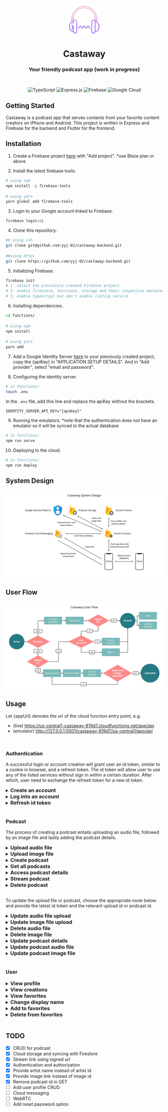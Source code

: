 <p align="center"><img width=20% src="./assets/castaway.png" /></p>

<h1 align="center">
  Castaway
</h1>

<h3 align="center">
  Your friendly podcast app (work in progress)
</h3>

 <br/>

<div align="center">

![TypeScript](https://img.shields.io/badge/typescript-%23007ACC.svg?style=for-the-badge&logo=typescript&logoColor=white)
![Express.js](https://img.shields.io/badge/express.js-%23404d59.svg?style=for-the-badge&logo=express&logoColor=%2361DAFB)
![Firebase](https://img.shields.io/badge/firebase-%23039BE5.svg?style=for-the-badge&logo=firebase)
![Google Cloud](https://img.shields.io/badge/GoogleCloud-%234285F4.svg?style=for-the-badge&logo=google-cloud&logoColor=white)

</div>

## Getting Started

Castaway is a podcast app that serves contents from your favorite content creators on iPhone and Android. This project is written in Express and Firebase for the backend and Flutter for the frontend.

## Installation

1. Create a Firebase project [here](https://console.firebase.google.com/u/0/) with "Add project". \*use Blaze plan or above

2. Install the latest firebase tools:

```bash
# using npm
npm install -g firebase-tools

# using yarn
yarn global add firebase-tools
```

3. Login to your Google account linked to Firebase.

```bash
firebase login:ci
```

4. Clone this repository.

```bash
## using ssh
git clone git@github.com:yyj-02/castaway-backend.git

##using https
git clone https://github.com/yyj-02/castaway-backend.git
```

5. Initializing Firebase.

```bash
firebase init
# 1. select the previously created Firebase project
# 2. enable firestore, functions, storage and their respective emulators
# 3. enable typescript but don't enable linting service
```

6. Installing dependencies.

```bash
cd functions/

# using npm
npm install

# using yarn
yarn add
```

7. Add a Google Identity Server [here](https://console.cloud.google.com/customer-identity) to your previously created project, copy the {apiKey} in "APPLICATION SETUP DETAILS". And in "Add provider", select "email and password".

8. Configuring the identity server.

```bash
# in functions/
touch .env
```

In the `.env` file, add this line and replace the apiKey without the brackets.

```dotenv
IDENTITY_SERVER_API_KEY="{apiKey}"
```

9. Running the emulators. \*note that the authentication does not have an emulator so it will be synced to the actual database

```bash
# in functions/
npm run serve
```

10. Deploying to the cloud.

```bash
# in functions/
npm run deploy
```

## System Design

![System Design Diagram](assets/system_design.png)

## User Flow

![User Flow Diagram](assets/user_flow.png)

## Usage

Let {appUrl} denotes the url of the cloud function entry point, e.g.

- (live) https://us-central1-castaway-819d7.cloudfunctions.net/app/api
- (emulator) http://127.0.0.1:5001/castaway-819d7/us-central1/app/api

<br>

### Authentication

A successful login or account creation will grant user an id token, similar to a cookie in browser, and a refresh token. The id token will allow user to use any of the listed services without sign in within a certain duration. After which, user need to exchange the refresh token for a new id token.

<details>
<summary><h3 style="display: inline;">Create an account</h3></summary>

**Method:** POST

**Content-Type:** application/json

**Endpoint:**
```
{appUrl}/auth/signup
```

**Request payload:**
| Property    |  Type  | Description                           |
| ----------- | :----: | :------------------------------------ |
| email       | string | The email associated with the account |
| displayName | string | A display name for the account        |
| password    | string | A strong password                     |

**Response payload:**
| Property     |  Type  | Description                                                  |
| ------------ | :----: | :----------------------------------------------------------- |
| idToken      | string | The id token for this session, to be used for other services |
| refreshToken | string | The refresh token, to be used to retrieve a new id token.    |
| expiresIn    | number | The duration whereby this id token is valid                  |
| displayName  | string | The display name for the account                             |
</details>

<details>
<summary><h3 style="display: inline;">Log into an account</h3></summary>

**Method:** POST

**Content-Type:** application/json

**Endpoint:**
```
{appUrl}/auth/login
```

**Request payload:**
| Property |  Type  | Description                    |
| -------- | :----: | :----------------------------- |
| email    | string | The email used for the account |
| password | string | The password used              |

**Response payload:**
| Property     |  Type  | Description                                                  |
| ------------ | :----: | :----------------------------------------------------------- |
| idToken      | string | The id token for this session, to be used for other services |
| refreshToken | string | The refresh token, to be used to retrieve a new id token.    |
| expiresIn    | number | The duration whereby this id token is valid                  |
| displayName  | string | The display name for the account                             |
</details>

<details>
<summary><h3 style="display: inline;">Refresh id token</h3></summary>

**Method:** POST

**Content-Type:** application/json

**Endpoint:**
```
{appUrl}/auth/refreshToken
```

**Request payload:**
| Property     |  Type  | Description              |
| ------------ | :----: | :----------------------- |
| refreshToken | string | The latest refresh token |

**Response payload:**
| Property     |  Type  | Description                                                  |
| ------------ | :----: | :----------------------------------------------------------- |
| idToken      | string | The id token for this session, to be used for other services |
| refreshToken | string | The refresh token, to be used to retrieve a new id token.    |
| expiresIn    | number | The duration whereby this id token is valid                  |
| displayName  | string | The display name for the account                             |
</details>

<br>

### Podcast

The process of creating a podcast entails uploading an audio file, followed by an image file and lastly adding the podcast details.

<details>
<summary><h3 style="display: inline;">Upload audio file</h3></summary>

**Method:** POST

**Content-Type:** multipart/form-data

**Endpoint:**
```
{appUrl}/uploads/podcasts
```

**Request payload:**
| Property |  Type  | Description                        |
| -------- | :----: | :--------------------------------- |
| idToken  | string | The latest id token                |
| podcast  |  file  | An audio file in the format of mp3 |

**Response payload:**
| Property        |  Type  | Description                                                 |
| --------------- | :----: | :---------------------------------------------------------- |
| podcastUploadId | string | The id for the upload, to be used when creating the podcast |
</details>

<details>
<summary><h3 style="display: inline;">Upload image file</h3></summary>

**Method:** POST

**Content-Type:** multipart/form-data

**Endpoint:**
```
{appUrl}/uploads/images
```

**Request payload:**
| Property |  Type  | Description                                 |
| -------- | :----: | :------------------------------------------ |
| idToken  | string | The latest id token                         |
| image    |  file  | An image file in the format of png/jpg/jpeg |

**Response payload:**
| Property      |  Type  | Description                                                 |
| ------------- | :----: | :---------------------------------------------------------- |
| imageUploadId | string | The id for the upload, to be used when creating the podcast |
</details>

<details>
<summary><h3 style="display: inline;">Create podcast</h3></summary>

**Method:** POST

**Content-Type:** application/json

**Endpoint:**
```
{appUrl}/podcasts
```

**Request payload:**
| Property        |  Type   | Description                            |
| --------------- | :-----: | :------------------------------------- |
| idToken         | string  | The latest id token                    |
| podcastUploadId | string  | The upload id of the audio file        |
| imageUploadId   | string  | The upload id of the image file        |
| title           | string  | The title for the podcast              |
| description     | string  | A description for the podcast          |
| genres          |  array  | An array of string denoting the genres |
| public          | boolean | The accessibility of the podcast       |

**Response payload:**
| Property  |  Type  | Description                                                            |
| --------- | :----: | :--------------------------------------------------------------------- |
| podcastId | string | The id for the podcast, to be used to access/update/delete the podcast |
</details>

<details>
<summary><h3 style="display: inline;">Get all podcasts</h3></summary>

**Method:** GET

**Content-Type:** none

**Endpoint:**
```
{appUrl}/podcasts/:podcastId/info
```

**Response payload:**
An array of podcasts with the following properties:

| Property          |  Type  | Description                                  |
| ----------------- | :----: | :------------------------------------------- |
| podcastId         | string | The id of the podcast                        |
| title             | string | The title of the podcast                     |
| description       | string | The description of the podcast               |
| artistName        | string | The name of the artist                       |
| durationInMinutes | number | The duration of the podcast                  |
| imgUrl            | string | The cover image url that expires in one hour |
| genres            | array  | The genres of the podcast                    |
</details>

<details>
<summary><h3 style="display: inline;">Access podcast details</h3></summary>

**Method:** POST

**Content-Type:** application/json

**Endpoint:**
```
{appUrl}/podcasts/:podcastId/info
```

**Request payload:**
| Property |  Type  | Description                                                            |
| -------- | :----: | :--------------------------------------------------------------------- |
| idToken  | string | (Optional) The latest id token, required if the podcast set to private |

**Response payload:**
| Property          |  Type   | Description                                  |
| ----------------- | :-----: | :------------------------------------------- |
| title             | string  | The title of the podcast                     |
| description       | string  | The description of the podcast               |
| artistName        | string  | The name of the artist                       |
| durationInMinutes | number  | The duration of the podcast                  |
| imgUrl            | string  | The cover image url that expires in one hour |
| genres            |  array  | The genres of the podcast                    |
| public            | boolean | The accessibility of the podcast             |
</details>

<details>
<summary><h3 style="display: inline;">Stream podcast</h3></summary>

**Method:** POST

**Content-Type:** application/json

**Endpoint:**
```
{appUrl}/podcasts/:podcastId/stream
```

**Request payload:**
| Property |  Type  | Description         |
| -------- | :----: | :------------------ |
| idToken  | string | The latest id token |

**Response payload:**
| Property   |  Type  | Description                          |
| ---------- | :----: | :----------------------------------- |
| podcastUrl | string | The url to stream the mp3 file       |
| message    | string | The duration before the link expires |
</details>

<details>
<summary><h3 style="display: inline;">Delete podcast</h3></summary>

**Method:** POST

**Content-Type:** application/json

**Endpoint:**
```
{appUrl}/podcasts/:podcastId/delete
```

**Request payload:**
| Property |  Type  | Description         |
| -------- | :----: | :------------------ |
| idToken  | string | The latest id token |

**Response payload:**
| Property |  Type  | Description                                |
| -------- | :----: | :----------------------------------------- |
| status   | string | Should be "OK"                             |
| message  | string | Should be "Your podcast has been removed." |
</details>

<br>

To update the upload file or podcast, choose the appropriate route below and provide the latest id token and the relevant upload id or podcast id.

<details>
<summary><h3 style="display: inline;">Update audio file upload</h3></summary>

**Method:** PUT

**Content-Type:** multipart/form-data

**Endpoint:**
```
{appUrl}/uploads/podcasts/:podcastUploadId
```

**Request payload:**
| Property |  Type  | Description                                 |
| -------- | :----: | :------------------------------------------ |
| idToken  | string | The latest id token                         |
| podcast  |  file  | The updated audio file in the format of mp3 |

**Response payload:**
| Property |  Type  | Description                               |
| -------- | :----: | :---------------------------------------- |
| status   | string | Should be "OK"                            |
| message  | string | Should be "Your upload has been updated." |
</details>

<details>
<summary><h3 style="display: inline;">Update image file upload</h3></summary>

**Method:** PUT

**Content-Type:** multipart/form-data

**Endpoint:**
```
{appUrl}/uploads/images/:imageUploadId
```

**Request payload:**
| Property |  Type  | Description                                          |
| -------- | :----: | :--------------------------------------------------- |
| idToken  | string | The latest id token                                  |
| image    |  file  | The updated image file in the format of png/jpg/jpeg |

**Response payload:**
| Property |  Type  | Description                               |
| -------- | :----: | :---------------------------------------- |
| status   | string | Should be "OK"                            |
| message  | string | Should be "Your upload has been updated." |
</details>

<details>
<summary><h3 style="display: inline;">Delete audio file</h3></summary>

**Method:** POST

**Content-Type:** application/json

**Endpoint:**
```
{appUrl}/uploads/podcasts/:podcastUploadId/delete
```

**Request payload:**
| Property |  Type  | Description         |
| -------- | :----: | :------------------ |
| idToken  | string | The latest id token |

**Response payload:**
| Property |  Type  | Description                               |
| -------- | :----: | :---------------------------------------- |
| status   | string | Should be "OK"                            |
| message  | string | Should be "Your upload has been deleted." |
</details>

<details>
<summary><h3 style="display: inline;">Delete image file</h3></summary>

**Method:** POST

**Content-Type:** application/json

**Endpoint:**
```
{appUrl}/uploads/images/:imageUploadId/delete
```

**Request payload:**
| Property |  Type  | Description         |
| -------- | :----: | :------------------ |
| idToken  | string | The latest id token |

**Response payload:**
| Property |  Type  | Description                               |
| -------- | :----: | :---------------------------------------- |
| status   | string | Should be "OK"                            |
| message  | string | Should be "Your upload has been deleted." |
</details>

<details>
<summary><h3 style="display: inline;">Update podcast details</h3></summary>

**Method:** PUT

**Content-Type:** application/json

**Endpoint:**
```
{appUrl}/podcasts/:podcastId
```

**Request payload:**
| Property    |  Type   | Description                              |
| ----------- | :-----: | :--------------------------------------- |
| idToken     | string  | The latest id token                      |
| title       | string  | The updated title                        |
| description | string  | The updated description                  |
| genres      |  array  | The updated list of genres               |
| public      | boolean | The updated accessibility of the podcast |

**Response payload:**
| Property |  Type  | Description                                |
| -------- | :----: | :----------------------------------------- |
| status   | string | Should be "OK"                             |
| message  | string | Should be "Your podcast has been updated." |
</details>

<details>
<summary><h3 style="display: inline;">Update podcast audio file</h3></summary>

**Method:** PUT

**Content-Type:** application/json

**Endpoint:**
```
{appUrl}/podcasts/:podcastId/podcast
```

**Request payload:**
| Property               |  Type  | Description                             |
| ---------------------- | :----: | :-------------------------------------- |
| idToken                | string | The latest id token                     |
| updatedPodcastUploadId | string | The upload id of the updated audio file |

**Response payload:**
| Property |  Type  | Description                                            |
| -------- | :----: | :----------------------------------------------------- |
| status   | string | Should be "OK"                                         |
| message  | string | Should be "Your podcast audio track has been updated." |
</details>

<details>
<summary><h3 style="display: inline;">Update podcast image file</h3></summary>

**Method:** PUT

**Content-Type:** application/json

**Endpoint:**
```
{appUrl}/podcasts/:podcastId/image
```

**Request payload:**
| Property             |  Type  | Description                             |
| -------------------- | :----: | :-------------------------------------- |
| idToken              | string | The latest id token                     |
| updatedImageUploadId | string | The upload id of the updated image file |

**Response payload:**
| Property |  Type  | Description                                            |
| -------- | :----: | :----------------------------------------------------- |
| status   | string | Should be "OK"                                         |
| message  | string | Should be "Your podcast cover image has been updated." |
</details>

<br>

### User

<details>
<summary><h3 style="display: inline;">View profile</h3></summary>

**Method:** POST

**Content-Type:** application/json

**Endpoint:**
```
{appUrl}/users/info
```

**Request payload:**
| Property          |  Type  | Description                                            |
| ----------------- | :----: | :----------------------------------------------------- |
| email             | string | The user's email                                       |
| displayName       | string | The user's display name                                |
| numberOfCreations | number | The amount of creations by the user                    |
| numberOfFavorites | number | The amount of podcasts in the user's favorites library |

**Response payload:**
| Property |  Type  | Description                                            |
| -------- | :----: | :----------------------------------------------------- |
| status   | string | Should be "OK"                                         |
| message  | string | Should be "Your podcast cover image has been updated." |
</details>

<details>
<summary><h3 style="display: inline;">View creations</h3></summary>

**Method:** POST

**Content-Type:** application/json

**Endpoint:**
```
{appUrl}/users/creations
```

**Request payload:**
| Property |  Type  | Description         |
| -------- | :----: | :------------------ |
| idToken  | string | The latest id token |

**Response payload:**
An array of podcasts with the following properties:

| Property          |  Type   | Description                                  |
| ----------------- | :-----: | :------------------------------------------- |
| podcastId         | string  | The id of the podcast                        |
| title             | string  | The title of the podcast                     |
| description       | string  | The description of the podcast               |
| artistName        | string  | The name of the artist                       |
| durationInMinutes | number  | The duration of the podcast                  |
| imgUrl            | string  | The cover image url that expires in one hour |
| genres            |  array  | The genres of the podcast                    |
| public            | boolean | The accessibility of the podcast             |
</details>

<details>
<summary><h3 style="display: inline;">View favorites</h3></summary>

**Method:** POST

**Content-Type:** application/json

**Endpoint:**
```
{appUrl}/users/favorites
```

**Request payload:**
| Property |  Type  | Description         |
| -------- | :----: | :------------------ |
| idToken  | string | The latest id token |

**Response payload:**
An array of podcasts with the following properties:

| Property          |  Type   | Description                                  |
| ----------------- | :-----: | :------------------------------------------- |
| podcastId         | string  | The id of the podcast                        |
| title             | string  | The title of the podcast                     |
| description       | string  | The description of the podcast               |
| artistName        | string  | The name of the artist                       |
| durationInMinutes | number  | The duration of the podcast                  |
| imgUrl            | string  | The cover image url that expires in one hour |
| genres            |  array  | The genres of the podcast                    |
| public            | boolean | The accessibility of the podcast             |
</details>

<details>
<summary><h3 style="display: inline;">Change display name</h3></summary>

**Method:** PUT

**Content-Type:** application/json

**Endpoint:**
```
{appUrl}/users/displayName
```

**Request payload:**
| Property           |  Type  | Description          |
| ------------------ | :----: | :------------------- |
| idToken            | string | The latest id token  |
| updatedDisplayName | string | The new display name |

**Response payload:**
| Property |  Type  | Description                               |
| -------- | :----: | :---------------------------------------- |
| status   | string | Should be "OK"                            |
| message  | string | Should be "Your display name is updated." |
</details>

<details>
<summary><h3 style="display: inline;">Add to favorites</h3></summary>

**Method:** PUT

**Content-Type:** application/json

**Endpoint:**
```
{appUrl}/users/favorites
```

**Request payload:**
**Request payload:**
| Property  |  Type  | Description                                    |
| --------- | :----: | :--------------------------------------------- |
| idToken   | string | The latest id token                            |
| podcastId | string | The id of the podcast to be added to favorites |

**Response payload:**
| Property |  Type  | Description                                  |
| -------- | :----: | :------------------------------------------- |
| status   | string | Should be "OK"                               |
| message  | string | Should be "Podcast added to your favorites." |
</details>

<details>
<summary><h3 style="display: inline;">Delete from favorites</h3></summary>

**Method:** DELETE

**Content-Type:** application/json

**Endpoint:**
```
{appUrl}/users/favorites
```

**Request payload:**
| Property  |  Type  | Description                                        |
| --------- | :----: | :------------------------------------------------- |
| idToken   | string | The latest id token                                |
| podcastId | string | The id of the podcast to be deleted from favorites |

**Response payload:**
| Property |  Type  | Description                                     |
| -------- | :----: | :---------------------------------------------- |
| status   | string | Should be "OK"                                  |
| message  | string | Should be "Podcast removed from your favorite." |
</details>

<br>

## TODO

- [x] CRUD for podcast
- [x] Cloud storage and syncing with Firestore
- [x] Stream link using signed url
- [x] Authentication and authorization
- [x] Provide artist name instead of artist id
- [x] Provide image link instead of image id
- [x] Remove podcast id in GET
- [ ] Add user profile CRUD
- [ ] Cloud messaging
- [ ] WebRTC
- [ ] Add reset password option